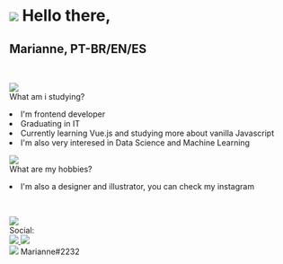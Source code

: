  <h1>
            <img src="https://img.icons8.com/bubbles/50/000000/data-center.png"/>
            Hello there,
        </h1>
        <h2>
            Marianne, PT-BR/EN/ES
        </h2>
        <br>
                <p>
                <img src="https://img.icons8.com/bubbles/50/000000/f10-key.png"/>
                <br>
                What am i studying?
                <li>
                    I'm frontend developer
                </li>
               <li>
               Graduating in IT
               </li>
                <li>
                    Currently learning Vue.js and studying more about vanilla Javascript
                </li>
                <li>
                    I'm also very interesed in Data Science and Machine Learning
                </li>
                </p>
                <p>
                <img src="https://img.icons8.com/bubbles/50/000000/f11-key.png"/>
                <br>
                What are my hobbies?
                <li>
                    I'm also a designer and illustrator, you can check my instagram 
                </li>
                </p>
                <br>
                <p>
                <img src="https://img.icons8.com/bubbles/50/000000/f12-key.png"/>
                <br>
                Social:
 <br>
                <a href="https://www.instagram.com/mari.sketchs/">
                    <img src="https://img.icons8.com/bubbles/50/000000/instagram-new.png"/>
                </a>
                <a href="https://t.me/cybermarizinha">
                    <img src="https://img.icons8.com/bubbles/50/000000/telegram-app.png"/>
                </a>
                <br>
                <img src="https://img.icons8.com/bubbles/50/000000/discord-logo.png"/> Marianne#2232
                </p>
